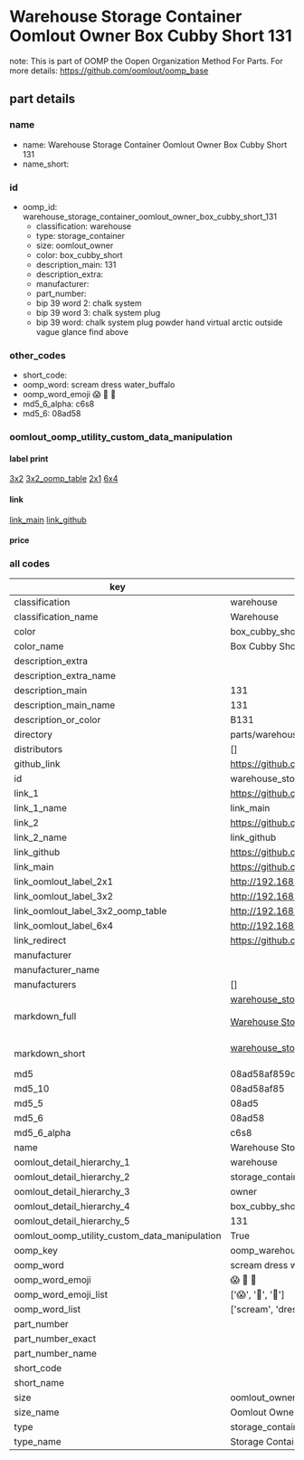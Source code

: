 # Warehouse Storage Container Oomlout Owner Box Cubby Short 131  

note: This is part of OOMP the Oopen Organization Method For Parts. For more details: https://github.com/oomlout/oomp_base

##  part details
  







### name
* name: Warehouse Storage Container Oomlout Owner Box Cubby Short 131
* name_short: 
### id
* oomp_id: warehouse_storage_container_oomlout_owner_box_cubby_short_131
  * classification: warehouse
  * type: storage_container
  * size: oomlout_owner
  * color: box_cubby_short
  * description_main: 131
  * description_extra: 
  * manufacturer: 
  * part_number: 
  * bip 39 word 2: chalk system
  * bip 39 word 3: chalk system plug
  * bip 39 word: chalk system plug powder hand virtual arctic outside vague glance find above

### other_codes
* short_code: 
* oomp_word: scream dress water_buffalo
* oomp_word_emoji :scream: :dress: :water_buffalo:
* md5_6_alpha: c6s8
* md5_6: 08ad58






### oomlout_oomp_utility_custom_data_manipulation
#### label print
[3x2](http://192.168.1.245:1112/?label=oomp%20c6s8)
[3x2_oomp_table](http://192.168.1.108:1112/?label=oomp%20c6s8)
[2x1](http://192.168.1.242:1112/?label=oomp%20c6s8)
[6x4](http://192.168.1.55:1112/?label=oomp%20c6s8)    

#### link

[link_main](https://github.com/oomlout/oomlout_oomp_version_1_messy/tree/main/parts/warehouse_storage_container_oomlout_owner_box_cubby_short_131) [link_github](https://github.com/oomlout/oomlout_oomp_version_1_messy/tree/main/parts/warehouse_storage_container_oomlout_owner_box_cubby_short_131)                             

#### price







### all codes 
| key | value |  
| --- | --- |  
| classification | warehouse |  
| classification_name | Warehouse |  
| color | box_cubby_short |  
| color_name | Box Cubby Short |  
| description_extra |  |  
| description_extra_name |  |  
| description_main | 131 |  
| description_main_name | 131 |  
| description_or_color | B131 |  
| directory | parts/warehouse_storage_container_oomlout_owner_box_cubby_short_131 |  
| distributors | [] |  
| github_link | https://github.com/oomlout/oomlout_oomp_part_src/tree/main/parts/warehouse_storage_container_oomlout_owner_box_cubby_short_131 |  
| id | warehouse_storage_container_oomlout_owner_box_cubby_short_131 |  
| link_1 | https://github.com/oomlout/oomlout_oomp_version_1_messy/tree/main/parts/warehouse_storage_container_oomlout_owner_box_cubby_short_131 |  
| link_1_name | link_main |  
| link_2 | https://github.com/oomlout/oomlout_oomp_version_1_messy/tree/main/parts/warehouse_storage_container_oomlout_owner_box_cubby_short_131 |  
| link_2_name | link_github |  
| link_github | https://github.com/oomlout/oomlout_oomp_version_1_messy/tree/main/parts/warehouse_storage_container_oomlout_owner_box_cubby_short_131 |  
| link_main | https://github.com/oomlout/oomlout_oomp_version_1_messy/tree/main/parts/warehouse_storage_container_oomlout_owner_box_cubby_short_131 |  
| link_oomlout_label_2x1 | http://192.168.1.242:1112/?label=oomp%20c6s8 |  
| link_oomlout_label_3x2 | http://192.168.1.245:1112/?label=oomp%20c6s8 |  
| link_oomlout_label_3x2_oomp_table | http://192.168.1.108:1112/?label=oomp%20c6s8 |  
| link_oomlout_label_6x4 | http://192.168.1.55:1112/?label=oomp%20c6s8 |  
| link_redirect | https://github.com/oomlout/oomlout_oomp_version_1_messy/tree/main/parts/warehouse_storage_container_oomlout_owner_box_cubby_short_131 |  
| manufacturer |  |  
| manufacturer_name |  |  
| manufacturers | [] |  
| markdown_full | [warehouse_storage_container_oomlout_owner_box_cubby_short_131](none)<br>[](none)<br>[Warehouse Storage Container Oomlout Owner Box Cubby Short 131](none)<br><br> |  
| markdown_short | [warehouse_storage_container_oomlout_owner_box_cubby_short_131](none)<br><br> |  
| md5 | 08ad58af859d8167d1b46a934db7312f |  
| md5_10 | 08ad58af85 |  
| md5_5 | 08ad5 |  
| md5_6 | 08ad58 |  
| md5_6_alpha | c6s8 |  
| name | Warehouse Storage Container Oomlout Owner Box Cubby Short 131 |  
| oomlout_detail_hierarchy_1 | warehouse |  
| oomlout_detail_hierarchy_2 | storage_container |  
| oomlout_detail_hierarchy_3 | owner |  
| oomlout_detail_hierarchy_4 | box_cubby_short |  
| oomlout_detail_hierarchy_5 | 131 |  
| oomlout_oomp_utility_custom_data_manipulation | True |  
| oomp_key | oomp_warehouse_storage_container_oomlout_owner_box_cubby_short_131 |  
| oomp_word | scream dress water_buffalo |  
| oomp_word_emoji | :scream: :dress: :water_buffalo: |  
| oomp_word_emoji_list | [':scream:', ':dress:', ':water_buffalo:'] |  
| oomp_word_list | ['scream', 'dress', 'water_buffalo'] |  
| part_number |  |  
| part_number_exact |  |  
| part_number_name |  |  
| short_code |  |  
| short_name |  |  
| size | oomlout_owner |  
| size_name | Oomlout Owner |  
| type | storage_container |  
| type_name | Storage Container |  
